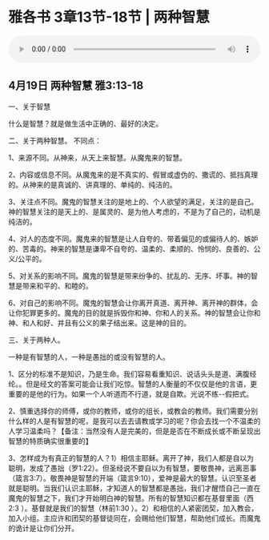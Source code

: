 # 雅各书 3章13节-18节 | 两种智慧

<audio style="width: 100%;" preload="false" controls controlslist="nodownload"><source src="http://file.simai.life/audio/mp3/2020/200419_001.mp3" type="audio/mpeg">Your browser does not support the audio element.</audio>


## 4月19日 两种智慧 雅3:13-18

一、关于智慧

什么是智慧？就是做生活中正确的、最好的决定。

二、关于两种智慧。
不同点：

1、来源不同。从神来，从天上来智慧。从魔鬼来的智慧。

2、内容或信息不同。从魔鬼来的是不真实的、假冒或虚伪的、撒谎的、抵挡真理的。从神来的是真诚的、讲真理的、单纯的、纯洁的。

3、关注点不同。魔鬼的智慧关注的是地上的、个人欲望的满足，关注的是自己。神的智慧关注的是天上的、是属灵的、是为他人考虑的，不是为了自己的，动机是纯洁的。

4、对人的态度不同。魔鬼来的智慧是让人自夸的、带着偏见的或偏待人的、嫉妒的、苦毒的。神来的智慧是谦卑不自夸的、温柔的、柔顺的、怜悯的、良善的、公义/公平的。

5、对关系的影响不同。魔鬼的智慧是带来纷争的、扰乱的、无序、坏事。神的智慧是带来和平的、和睦的。

6、对自己的影响不同。魔鬼的智慧会让你离开真道、离开神、离开神的群体，会让你犯罪更多的。魔鬼的目的就是拆毁你和神、你和人的关系。神的智慧会让你和神、和人和好、并且有公义的果子结出来。这是神的目的。

三、关于两种人。

一种是有智慧的人，一种是愚拙的或没有智慧的人。

1、区分的标准不是知识，乃是生命。我们容易看重知识、说话头头是道、满腹经纶。。但是经文的答案可能会让我们吃惊。智慧的人衡量的不仅仅是他的言语，更重要的是他的行为。如果一个人听道而不行道，就是自欺。光说不练--假把式。

2、慎重选择你的师傅，或你的教师，或你的组长，或教会的教师。我们需要分别什么样的人是有智慧的呢，是我可以去去请教或学习的呢？你会去找一个不温柔的人学习温柔吗？【备注：当然没有人是完美的，但是是否在不断成长或不断呈现出智慧的特质确实很重要的】

3、怎样成为有真正的智慧的人？1）相信主耶稣。离开了神，我们人都是自以为聪明，发成了愚拙（罗1:22）。但圣经说不要自以为有智慧，要敬畏神，远离恶事（箴言3:7）。敬畏神是智慧的开端（箴言9:10），爱神是最大的智慧。认识至圣者就是聪明。当我们认识主耶稣，才知道人的智慧都是愚拙，我们才醒悟自己一直在魔鬼的智慧之下，我们才开始明白神的智慧。所有的智慧知识都在基督里面（西2:3 ）。基督就是我们的智慧（林前1:30 ）。2）和相信的人紧密团契，加入教会，加入小组。主应许和团契的基督徒同在，会赐给他们智慧，帮助他们成长。而魔鬼的诡计是让你们分开。